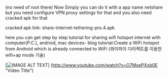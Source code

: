 (no need of root there)
Now Simply you can do it with a app name netshare but you need configure
VPN proxy settings for that and you also need cracked apk for that

cracked apk link: share-internet-tethering-pro.4.apk

here you can get step by step tutorial for sharing wifi hotspot internet with computer(P.C.), android, mac devices-
blog tutorial:Create a WiFi hotspot from Android which is already connected to WiFi
(와이파이 다이렉트를 이용한 wifi+ap mode 기술)


[![IMAGE ALT TEXT](http://img.youtube.com/vi/O7MsePXxb0E/0.jpg)]
(http://www.youtube.com/watch?v=O7MsePXxb0E "Video Title")

